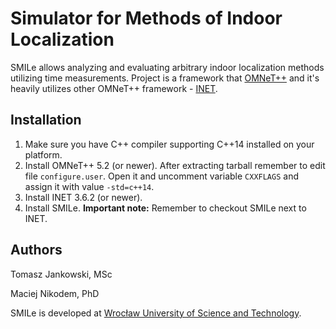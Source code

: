 # Simulator for Methods of Indoor Localization

SMILe allows analyzing and evaluating arbitrary indoor localization methods utilizing time measurements. Project is a framework that [OMNeT++](https://omnetpp.org/) and it's heavily utilizes other OMNeT++ framework - [INET](https://github.com/inet-framework/inet).

## Installation

1. Make sure you have C++ compiler supporting C++14 installed on your platform.
2. Install OMNeT++ 5.2 (or newer). After extracting tarball remember to edit file `configure.user`. Open it and uncomment variable `CXXFLAGS` and assign it with value `-std=c++14`.
3. Install INET 3.6.2 (or newer).
4. Install SMILe. **Important note:** Remember to checkout SMILe next to INET.

## Authors

Tomasz Jankowski, MSc

Maciej Nikodem, PhD


SMILe is developed at [Wrocław University of Science and Technology](http://pwr.edu.pl/).
